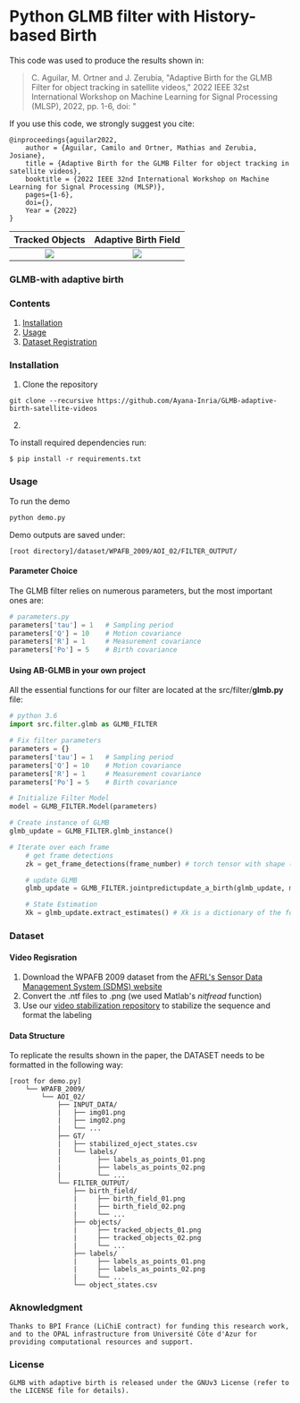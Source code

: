# Python GLMB filter with History-based Birth

This code was used to produce the results shown in:

> C. Aguilar, M. Ortner and J. Zerubia, "Adaptive Birth for the GLMB Filter for object tracking in satellite videos," 2022 IEEE 32st International Workshop on Machine Learning for Signal Processing (MLSP), 2022, pp. 1-6, doi: "

If you use this code, we strongly suggest you cite:

    @inproceedings{aguilar2022,
        author = {Aguilar, Camilo and Ortner, Mathias and Zerubia, Josiane},
        title = {Adaptive Birth for the GLMB Filter for object tracking in satellite videos},
        booktitle = {2022 IEEE 32nd International Workshop on Machine Learning for Signal Processing (MLSP)},
        pages={1-6},
        doi={},
        Year = {2022}
    }

|Tracked Objects | Adaptive Birth Field |
|:--:| :--:|
| <img src="images/adaptive_birth.gif"> | <img src="images/birth_field.gif"> |

### GLMB-with adaptive birth

### Contents
1. [Installation](#installation-sufficient-for-the-demo)
2. [Usage](#usage)
3. [Dataset Registration](#dataset)


### Installation

1. Clone the repository
  ```Shell
  git clone --recursive https://github.com/Ayana-Inria/GLMB-adaptive-birth-satellite-videos
  ```

2.
To install required dependencies run:
```Shell
$ pip install -r requirements.txt
```



### Usage

To run the demo
```Bash
python demo.py
```

Demo outputs are saved under:

```
[root directory]/dataset/WPAFB_2009/AOI_02/FILTER_OUTPUT/
```


#### Parameter Choice

The GLMB filter relies on numerous parameters, but the most important ones are:

```python
# parameters.py
parameters['tau'] = 1   # Sampling period
parameters['Q'] = 10    # Motion covariance  
parameters['R'] = 1     # Measurement covariance
parameters['Po'] = 5    # Birth covariance
```


#### Using AB-GLMB in your own project

All the essential functions for our filter are located at the src/filter/**glmb.py** file:

```python
# python 3.6
import src.filter.glmb as GLMB_FILTER

# Fix filter parameters
parameters = {}
parameters['tau'] = 1   # Sampling period
parameters['Q'] = 10    # Motion covariance  
parameters['R'] = 1     # Measurement covariance
parameters['Po'] = 5    # Birth covariance

# Initialize Filter Model
model = GLMB_FILTER.Model(parameters)

# Create instance of GLMB
glmb_update = GLMB_FILTER.glmb_instance()

# Iterate over each frame
    # get frame detections
    zk = get_frame_detections(frame_number) # torch tensor with shape (n_objects_at_frame_k, n_dims). n_dims=4: [px, py, w, h]

    # update GLMB
    glmb_update = GLMB_FILTER.jointpredictupdate_a_birth(glmb_update, model,  zk, birth_field, frame_number)

    # State Estimation
    Xk = glmb_update.extract_estimates() # Xk is a dictionary of the form Xk[obj_label] = [px, py, vx, vy, w, h]


```

### Dataset
#### Video Regisration
1. Download the WPAFB 2009 dataset from the [AFRL's Sensor Data Management System (SDMS) website](https://www.sdms.afrl.af.mil/index.php?collection=wpafb2009)
2. Convert the .ntf files to .png (we used Matlab's _nitfread_ function)
3. Use our [video stabilization repository](https://github.com/Ayana-Inria/satellite-video-stabilization) to stabilize the sequence and format the labeling


#### Data Structure
To replicate the results shown in the paper, the DATASET needs to be formatted in the following way:
```
[root for demo.py]
    └── WPAFB_2009/
        └── AOI_02/
            ├── INPUT_DATA/
            |   ├── img01.png
            |   ├── img02.png
            |   └── ...
            ├── GT/
            |   ├── stabilized_oject_states.csv
            |   └── labels/
            |         ├── labels_as_points_01.png
            |         ├── labels_as_points_02.png
            |         └── ...
            └── FILTER_OUTPUT/
                ├── birth_field/
                |     ├── birth_field_01.png
                |     ├── birth_field_02.png
                |     └── ...
                ├── objects/
                |     ├── tracked_objects_01.png
                |     ├── tracked_objects_02.png
                |     └── ...
                ├── labels/
                |     ├── labels_as_points_01.png
                |     ├── labels_as_points_02.png
                |     └── ...
                └── object_states.csv
```

### Aknowledgment
    Thanks to BPI France (LiChiE contract) for funding this research work, and to the OPAL infrastructure from Université Côte d'Azur for providing computational resources and support.

### License
    GLMB with adaptive birth is released under the GNUv3 License (refer to the LICENSE file for details).
